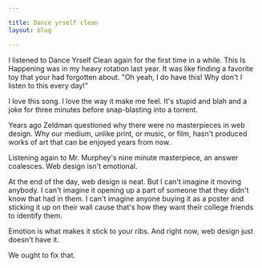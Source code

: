 ```yaml
---

title: Dance yrself clean
layout: blog

---
```


I listened to Dance Yrself Clean again for the first time in a while. This Is Happening was in my heavy rotation last year. It was like finding a favorite toy that your had forgotten about. "Oh yeah, I do have this! Why don't I listen to this every day!"

I love this song. I love the way it make me feel. It's stupid and blah and a joke for three minutes before snap-blasting into a torrent.

Years ago Zeldman questioned why there were no masterpieces in web design. Why our medium, unlike print, or music, or film, hasn't produced works of art that can be enjoyed years from now. 

Listening again to Mr. Murphey's nine minute masterpiece, an answer coalesces.  Web design isn't emotional. 

At the end of the day, web design is neat. But I can't imagine it moving anybody. I can't imagine it opening up a part of someone that they didn't know that had in them.  I can't imagine anyone buying it as a poster and sticking it up on their wall cause that's how they want their college friends to identify them.

Emotion is what makes it stick to your ribs. And right now, web design just doesn't have it.

We ought to fix that.